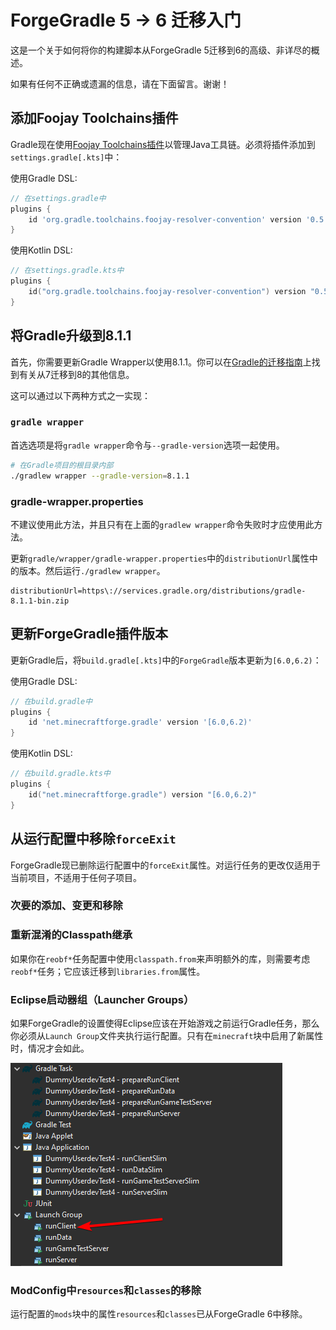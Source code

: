 # ForgeGradle 5 -> 6 迁移入门

这是一个关于如何将你的构建脚本从ForgeGradle 5迁移到6的高级、非详尽的概述。

如果有任何不正确或遗漏的信息，请在下面留言。谢谢！

## 添加Foojay Toolchains插件

Gradle现在使用[Foojay Toolchains插件](https://github.com/gradle/foojay-toolchains)以管理Java工具链。必须将插件添加到`settings.gradle[.kts]`中：

使用Gradle DSL:

```gradle
// 在settings.gradle中
plugins {
    id 'org.gradle.toolchains.foojay-resolver-convention' version '0.5.0'
}
```

使用Kotlin DSL:

```kotlin
// 在settings.gradle.kts中
plugins {
    id("org.gradle.toolchains.foojay-resolver-convention") version "0.5.0"
}
```

## 将Gradle升级到8.1.1

首先，你需要更新Gradle Wrapper以使用8.1.1。你可以在[Gradle的迁移指南](https://docs.gradle.org/current/userguide/upgrading_version_7.html)上找到有关从7迁移到8的其他信息。

这可以通过以下两种方式之一实现：

### `gradle wrapper`

首选选项是将`gradle wrapper`命令与`--gradle-version`选项一起使用。

```bash
# 在Gradle项目的根目录内部
./gradlew wrapper --gradle-version=8.1.1
```

### gradle-wrapper.properties

不建议使用此方法，并且只有在上面的`gradlew wrapper`命令失败时才应使用此方法。

更新`gradle/wrapper/gradle-wrapper.properties`中的`distributionUrl`属性中的版本。然后运行`./gradlew wrapper`。

```properties
distributionUrl=https\://services.gradle.org/distributions/gradle-8.1.1-bin.zip
```

## 更新ForgeGradle插件版本

更新Gradle后，将`build.gradle[.kts]`中的`ForgeGradle`版本更新为`[6.0,6.2)`：

使用Gradle DSL:

```gradle
// 在build.gradle中
plugins {
    id 'net.minecraftforge.gradle' version '[6.0,6.2)'
}
```

使用Kotlin DSL:

```kotlin
// 在build.gradle.kts中
plugins {
    id("net.minecraftforge.gradle") version "[6.0,6.2)"
}
```

## 从运行配置中移除`forceExit`

ForgeGradle现已删除运行配置中的`forceExit`属性。对运行任务的更改仅适用于当前项目，不适用于任何子项目。

### 次要的添加、变更和移除

### 重新混淆的Classpath继承

如果你在`reobf*`任务配置中使用`classpath.from`来声明额外的库，则需要考虑`reobf*`任务；它应该迁移到`libraries.from`属性。

### Eclipse启动器组（Launcher Groups）

如果ForgeGradle的设置使得Eclipse应该在开始游戏之前运行Gradle任务，那么你必须从`Launch Group`文件夹执行运行配置。只有在`minecraft`块中启用了新属性时，情况才会如此。

![Eclipse启动组演示](eclipse_launch_groups.png)

### ModConfig中`resources`和`classes`的移除

运行配置的`mods`块中的属性`resources`和`classes`已从ForgeGradle 6中移除。

